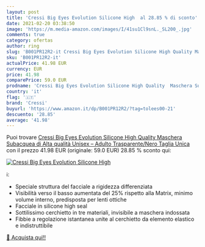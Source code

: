 ```yaml
---
layout: post
title: 'Cressi Big Eyes Evolution Silicone High  al 28.85 % di sconto'
date: 2021-02-20 03:38:50
image: 'https://m.media-amazon.com/images/I/41su1Cl9snL._SL200_.jpg'
comments: true
category: ofertas
author: ring
slug: 'B001PR12R2-it Cressi Big Eyes Evolution Silicone High Quality Maschera...'
sku: 'B001PR12R2-it'
actualPrice: 41.98 EUR
currency: EUR
price: 41.98
comparePrice: 59.0 EUR
prodname: 'Cressi Big Eyes Evolution Silicone High Quality  Maschera Subacquea di Alta qualità Unisex – Adulto  Trasparente/Nero  Taglia Unica'
country: 'it'
flag: '🇮🇹'
brand: 'Cressi'
buyurl: 'https://www.amazon.it/dp/B001PR12R2/?tag=tolees00-21'
descuento: '28.85'
average: '41.98'
---
```


Puoi trovare [Cressi Big Eyes Evolution Silicone High Quality  Maschera Subacquea di Alta qualità Unisex – Adulto  Trasparente/Nero  Taglia Unica](https://www.amazon.it/dp/B001PR12R2/?tag=tolees00-21) con il prezzo 41.98 EUR (originale: 59.0 EUR) 28.85 % sconto qui:

[![Cressi Big Eyes Evolution Silicone High ](https://m.media-amazon.com/images/I/41su1Cl9snL._SL200_.jpg)](https://www.amazon.it/dp/B001PR12R2/?tag=tolees00-21)

ℹ️:

- Speciale struttura del facciale a rigidezza differenziata
- Visibilità verso il basso aumentata del 25% rispetto alla Matrix, minimo volume interno, predisposta per lenti ottiche
- Facciale in silicone high seal
- Sottilissimo cerchietto in tre materiali, invisibile a maschera indossata
- Fibbie a regolazione istantanea unite al cerchietto da elemento elastico e indistruttibile

[🛒 Acquista qui!!](https://www.amazon.it/dp/B001PR12R2/?tag=tolees00-21)
